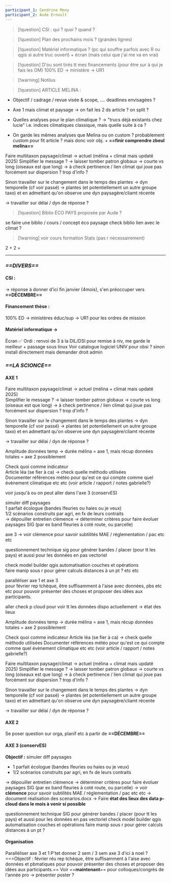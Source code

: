 ```yaml
---
participant_1: Cendrine Mony
participant_2: Aude Ernoult
---
```

>[!question] CSI : qui ? quoi ? quand ?


>[!question] Plan des prochains mois ? (grandes lignes)
>


>[!question] Matériel informatique ? (pc qui souffre parfois avec R ou qgis si autre truc ouvert) + écran (mais celui que j'ai me va en vrai)


>[!question] D'ou sont tirés tt mes financements (pour être sur à qui je fais les OM)
100% ED → ministère → UR1

>[!warning] Notilus


>[!question] ARTICLE MELINA :
- Objectif / cadrage / revue visée & scope, .... deadlines envisagées ?

- Axe 1 mais climat et paysage → on fait les 2 ds article ? on split ?

- Quelles analyses pour le plan climatique ? → "trucs déjà existants chez lucie" i.e. indices climatiques classique, mais quelle suite à ca ?

- On garde les mêmes analyses que Melina ou on custom ? probablement custom pour fit article ? mais donc voir obj. + **==finir comprendre zbeul melina==**

Faire multitaxon paysage/climat → actuel (mélina + climat mais updaté 2025)
Simplifier le message ? → laisser tomber patron globaux → courte vs long (oiseaux est que long) → à check pertinence / lien climat qui joue pas forcément sur dispersion ? trop d'info ?

Sinon travailler sur le changement dans le temps des plantes → dyn temporelle (cf voir passé) → plantes (et potentiellement un autre groupe taxo) et en admettant qu'on observe une dyn paysagère/cliamt récente

→ travailler sur délai / dyn de réponse ?


>[!question] Biblio ÉCO PAYS proposée par Aude ?

se faire une biblio / cours / concept éco paysage 
check biblio lien avec le climat ? 


>[!warning] voir cours formation Stats (pas r nécessairement)


 
2 + 2 =











_________________________
### *==DIVERS==*
#### CSI :

→ réponse à donner d'ici fin janvier (4mois), s'en préoccuper vers **==DÉCEMBRE==**

#### Financement thèse :

100% ED → ministères éduc/sup → UR1 pour les ordres de mission

#### Matériel informatique →

Écran ✅
Ordi : renvoi de 3 à la DIL/DSI pour remise à niv, me garde le meilleur + passage sous linux
Voir catalogue logiciel UNIV pour obsi ? sinon install directement mais demander droit admin

### *==LA SCIONCE==*

#### AXE 1

Faire multitaxon paysage/climat → actuel (mélina + climat mais updaté 2025)  
Simplifier le message ? → laisser tomber patron globaux → courte vs long (oiseaux est que long) → à check pertinence / lien climat qui joue pas forcément sur dispersion ? trop d'info ?

Sinon travailler sur le changement dans le temps des plantes → dyn temporelle (cf voir passé) → plantes (et potentiellement un autre groupe taxo) et en admettant qu'on observe une dyn paysagère/cliamt récente

→ travailler sur délai / dyn de réponse ?

 Amplitude données temp → durée mélina = axe 1, mais récup données totales = axe 2 possiblement

Check quoi comme indicateur  
Article léa (se fier à ca) → check quelle méthodo utilisées  
Documenter références météo pour qu'est ce qui compte comme quel évènement climatique etc etc (voir article / rapport / notes gabrielle?)

voir jusqu'à ou on peut aller dans l'axe 3 (conservES)

simuler diff paysages  
1 parfait écologue (bandes lfeuries ou haies ou je veux)  
1/2 scénarios construits par agri, en fx de leurs contraits  
→ dépouiller entretien clémence → déterminer critères pour faire évoluer paysages SIG (par ex band fleuries à coté route, ou parcelle)

axe 3 → voir clémence pour savoir subtilités MAE / réglementation / pac etc etc

questionnement technique sig pour générer bandes / placer (pour tt les pays) et aussi pour les données en pas vectoriel

check model builder qgis automatisation couches et opérations  
faire manip sous r pour gérer calculs distances à un pt ? etc etc

paralléliser axe 1 et axe 3  
pour février rep tchèque, être suffisamment à l'aise avec données, pbs etc etc pour pouvoir présenter des choses et proposer des idées aux participants.

aller check p cloud pour voir tt les données dispo actuellement → état des lieux



Amplitude données temp → durée mélina = axe 1, mais récup données totales = axe 2 possiblement

Check quoi comme indicateur 
Article léa (se fier à ca) → check quelle méthodo utilisées
Documenter références météo pour qu'est ce qui compte comme quel évènement climatique etc etc (voir article / rapport / notes gabrielle?)



Faire multitaxon paysage/climat → actuel (mélina + climat mais updaté 2025)
Simplifier le message ? → laisser tomber patron globaux → courte vs long (oiseaux est que long) → à check pertinence / lien climat qui joue pas forcément sur dispersion ? trop d'info ?

Sinon travailler sur le changement dans le temps des plantes → dyn temporelle (cf voir passé) → plantes (et potentiellement un autre groupe taxo) et en admettant qu'on observe une dyn paysagère/cliamt récente

→ travailler sur délai / dyn de réponse ?



#### AXE 2

Se poser question sur orga, planif etc à partir de **==DÉCEMBRE==**

#### AXE 3 (conservES)

**Objectif :** simuler diff paysages 
- 1 parfait écologue (bandes lfeuries ou haies ou je veux)
- 1/2 scénarios construits par agri, en fx de leurs contraits

→ dépouiller entretien clémence → déterminer critères pour faire évoluer paysages SIG (par ex band fleuries à coté route, ou parcelle)
→ voir **clémence** pour savoir subtilités MAE / réglementation / pac etc etc
→ document réalisation des scenarios.docx
→ Faire **état des lieux des data p-cloud dans le mois à venir si possible**

questionnement technique SIG pour générer bandes / placer (pour tt les pays) et aussi pour les données en pas vectoriel
check model builder qgis automatisation couches et opérations
faire manip sous r pour gérer calculs distances à un pt ? 


#### Organisation

Paralléliser axe 3 et 1
P'tet donner 2 sem / 3 sem axe 3 d'ici à noel ?
===Objectif : février réu rep tchèque, être suffisamment à l'aise avec données et pbmatiques pour pouvoir présenter des choses et proposer des idées aux participants.==
Voir ==**maintenant**== pour colloques/congrès de l'année pro → présenter poster ?

